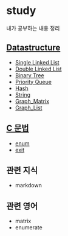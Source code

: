 # study
내가 공부하는 내용 정리

## [Datastructure](DataStruct/)
* [Single Linked List](DataStruct/SingleLinkedList/)
* [Double Linked List](DataStruct/DoubleLinkedList/)
* [Binary Tree](DataStruct/BinaryTree/)
* [Priority Queue](DataStruct/PriorityQueue/)
* [Hash](DataStruct/Hash/)
* [String](DataStruct/String/)
* [Graph_Matrix](DataStruct/Graph_Matrix/)
* [Graph_List](DataStruct/Graph_List/)

## [C 문법](C_grammar/)
* [enum](C_grammar/enum.md/)
* [exit](C_grammar/exit.md/)

## 관련 지식
* markdown


## 관련 영어
* matrix
* enumerate